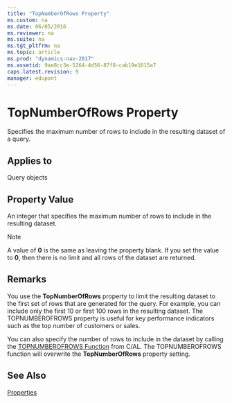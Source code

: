 ```yaml
---
title: "TopNumberOfRows Property"
ms.custom: na
ms.date: 06/05/2016
ms.reviewer: na
ms.suite: na
ms.tgt_pltfrm: na
ms.topic: article
ms.prod: "dynamics-nav-2017"
ms.assetid: 9ae8cc3e-5264-4d56-87f8-cab19e1615a7
caps.latest.revision: 9
manager: edupont
---
```

# TopNumberOfRows Property
Specifies the maximum number of rows to include in the resulting dataset of a query.  
  
## Applies to  
 Query objects  
  
## Property Value  
 An integer that specifies the maximum number of rows to include in the resulting dataset.  
  
> [!NOTE]  
>  A value of **0** is the same as leaving the property blank. If you set the value to **0**, then there is no limit and all rows of the dataset are returned.  
  
## Remarks  
 You use the **TopNumberOfRows** property to limit the resulting dataset to the first set of rows that are generated for the query. For example, you can include only the first 10 or first 100 rows in the resulting dataset. The TOPNUMBEROFROWS property is useful for key performance indicators such as the top number of customers or sales.  
  
 You can also specify the number of rows to include in the dataset by calling the [TOPNUMBEROFROWS Function](TOPNUMBEROFROWS-Function.md) from C/AL. The TOPNUMBEROFROWS function will overwrite the **TopNumberOfRows** property setting.  
  
## See Also  
 [Properties](Properties.md)